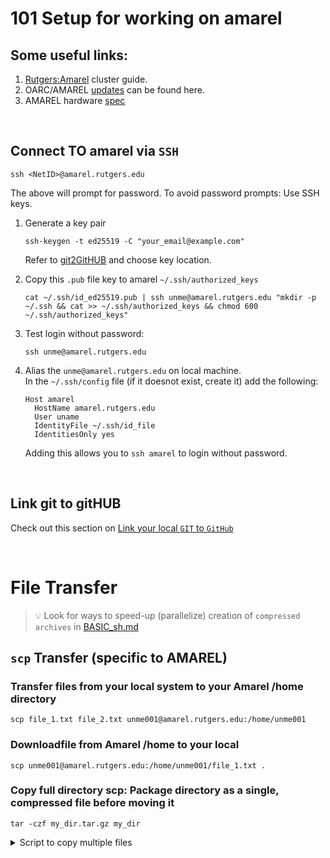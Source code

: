 # 101 Setup for working on amarel    
## Some useful links:    
1. [Rutgers:Amarel](https://sites.google.com/view/cluster-user-guide) cluster guide.      
1. OARC/AMAREL [updates](https://oarc.rutgers.edu/events/list/) can be found here.  
1. AMAREL hardware [spec](https://sites.google.com/view/cluster-user-guide/amarel#h.kyrykrouyxxz)

<br>

## Connect TO amarel via `SSH` 

```
ssh <NetID>@amarel.rutgers.edu
```
The above will prompt for password. To avoid password prompts: Use SSH keys.    

1. Generate a key pair 
    ```
    ssh-keygen -t ed25519 -C "your_email@example.com"
    ```
    Refer to [git2GitHUB](/BASIC_cluster/BASIC_git2GitHUB.md#31-generate-a-ssh-key-pair-using-the-ed25519-algorithm) and choose key location. 

1. Copy this `.pub` file key to amarel `~/.ssh/authorized_keys`
    ```
    cat ~/.ssh/id_ed25519.pub | ssh unme@amarel.rutgers.edu "mkdir -p ~/.ssh && cat >> ~/.ssh/authorized_keys && chmod 600 ~/.ssh/authorized_keys"
    ```

1. Test login without password:   
    ```
    ssh unme@amarel.rutgers.edu
    ```

1. Alias the `unme@amarel.rutgers.edu` on local machine.    
  In the `~/.ssh/config` file (if it doesnot exist, create it) add the following:     
    ```
    Host amarel
      HostName amarel.rutgers.edu
      User uname
      IdentityFile ~/.ssh/id_file
      IdentitiesOnly yes
    ```
    Adding this allows you to `ssh amarel` to login without password.     

<br>

## Link git to gitHUB 
Check out this section on [Link your local `GIT`  to    `GitHub`](/BASIC_cluster/BASIC_git2GitHUB.md#link-your-local-git-to-github)

<br>

# File Transfer  
> :bulb: Look for ways to speed-up (parallelize) creation of `compressed archives` in [BASIC_sh.md](/BASIC_sh/BASIC_sh.md#file-compression)

## `scp` Transfer (specific to AMAREL)
### Transfer files from your local system to your Amarel /home directory
```
scp file_1.txt file_2.txt unme001@amarel.rutgers.edu:/home/unme001
```

### Downloadfile from Amarel /home to your local
```
scp unme001@amarel.rutgers.edu:/home/unme001/file_1.txt .
```

### Copy full directory scp: Package directory as a single, compressed file before moving it
```
tar -czf my_dir.tar.gz my_dir
```



<details>
<summary> Script to copy multiple files</summary>
Make sure you have [SSH configured](/BASIC_cluster/BASIC_amarel_rutgers.md#connect-to-amarel-via-ssh) 
  ```
  #!/bin/bash

  # variable format 
  REMOTE_USER="uname"
  REMOTE_HOST="amarel.rutgers.edu" 
  REMOTE_PATH="/scratch/$(REMOTE_USER)/FACTS"

  FILES=(
    facts.install.amarel_incomplete.md
    facts.install.exec.facts.md
    READMEpostprocess.md
    facts.install.nz.exp.cookbook.md
    FACTS.2024.08.02_spaceTree.txt
  )

  for FILE in "${FILES[@]}"; do
      scp "${REMOTE_USER}@${REMOTE_HOST}:${REMOTE_PATH}/${FILE}" .
      
      # OR If you have added  alias in `~/.ssh/config` then use 
      scp amarel:${REMOTE_PATH}/${FILE}" .

  done


  ```


</details>





<br>

## (**NEW**) Fast transfer of `*tgz` (Amarel to home directory).    
  1. `rsync` is a powerful tool for file transfers, especially for synchronizing files and directories between two locations. Using `rsync` with `compression` and `SSH` can speed up the transfer.  
  
      ```
      rsync -avzP --progress /path/to/source user@remote_host:/path/to/destination 
      ````  

  1. `scp`  
      ```
      scp -C /path/to/source user@remote_host:/path/to/destination
      ```
  
  1. `bbcp` is designed for high-performance file transfers over high-speed networks. It can split the transfer into multiple streams.     
      ```
      bbcp -s 16 /path/to/source user@remote_host:/path/to/destination  
      ```
      
<br><br>

# Load python 
```
module use /projects/community/modulefiles
module load anaconda
```

<br><br>

# Sync /scratch to a Cloud Storage    
The following has not been tested, donot use.

1. Set up `rclone` on amarel 
    * Use this [link](http://moo.nac.uci.edu/~hjm/HOWTO-rclone-to-Gdrive.html#_rclone_configuration)   
      
      ```
      rclone config
      ````  
      
        
    * Create a new remote
    * Give it a name you will remember (e.g., gd_amarel)
    * Select “Google Drive” (option 18)
    * Leave blank the following 2 questions (client_id and client_secret)
    * Scope: Full access all files (option 1)
    * Leave blank the following 2 questions (root_folder_id and root_folder_id)
    * Edit advanced config: No
    * Use web browser to automatically authenticate rclone with remote?: No
    * You should install rclone on your local machine (see rclone script install) and run the command that is printed to the screen
    * Your local browser should open and ask you to log in using your R Google account
    * Copy the code that is returned on your local machine (long string) and past it on server
    * Configure this as a Shared Drive: No

      ```
      rclone -v --transfers=32 --checkers=16 --skip-links --drive-chunk-size=16384k --drive-upload-cutoff=16384k sync /scratch/gd-uname gdrive_uname:gd-uname
      ```

1. Automate the Backup using `cronjob`   
    * Create a `cronfile` and put the following lines:   
      ```
      SHELL=/bin/bash

      MAILTO=

      #update PATH
      PATH=/usr/local/bin:/bin:/usr/bin:~/bin

      #cronjob
      00 16 * * 0 rclone -v --transfers=32 --checkers=16 --skip-links --drive-upload-cutoff=16384k  copy /scratch/gd-uname gdrive_uname:gd-uname
      ```

      <details>
      <summary>Above referenced from </summary>    

        [Mathieu Morlighem](https://icefuture.org/team/guide-for-new-team-members/)    
      </details>  
